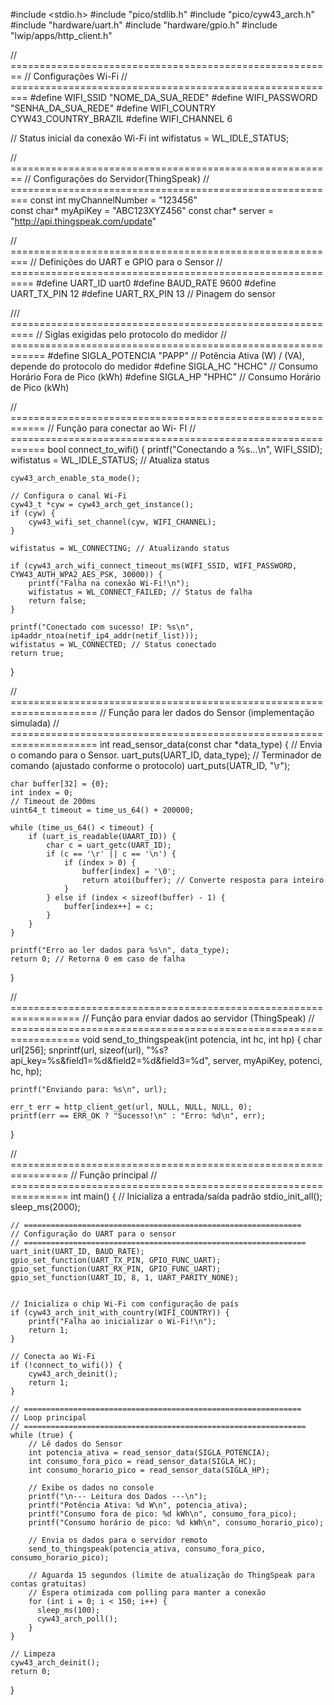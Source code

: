 #include <stdio.h>
#include "pico/stdlib.h"
#include "pico/cyw43_arch.h"
#include "hardware/uart.h"
#include "hardware/gpio.h"
#include "lwip/apps/http_client.h"


// ========================================================
// Configurações Wi-Fi
// =========================================================
#define WIFI_SSID "NOME_DA_SUA_REDE" 
#define WIFI_PASSWORD "SENHA_DA_SUA_REDE" 
#define WIFI_COUNTRY CYW43_COUNTRY_BRAZIL
#define WIFI_CHANNEL 6

// Status inicial da conexão Wi-Fi
int wifistatus = WL_IDLE_STATUS;

// ========================================================
// Configurações do Servidor(ThingSpeak)
// =========================================================
const int myChannelNumber = "123456"      
const char* myApiKey = "ABC123XYZ456"
const char* server = "http://api.thingspeak.com/update"


// =========================================================
// Definições do UART e GPIO para o Sensor
// ==========================================================
#define UART_ID uart0
#define BAUD_RATE 9600
#define UART_TX_PIN 12
#define UART_RX_PIN 13 // Pinagem do sensor


/// ==========================================================
// Siglas exigidas pelo protocolo do medidor
// ============================================================
#define SIGLA_POTENCIA "PAPP"     // Potência Ativa (W) / (VA), depende do protocolo do medidor
#define SIGLA_HC "HCHC"           // Consumo Horário Fora de Pico (kWh)
#define SIGLA_HP "HPHC"           // Consumo Horário de Pico (kWh)


// ============================================================
// Função para conectar ao Wi- FI
// ============================================================
bool connect_to_wifi() {
    printf("Conectando a %s...\n", WIFI_SSID);
    wifistatus = WL_IDLE_STATUS; // Atualiza status

    cyw43_arch_enable_sta_mode();

    // Configura o canal Wi-Fi
    cyw43_t *cyw = cyw43_arch_get_instance();
    if (cyw) {
        cyw43_wifi_set_channel(cyw, WIFI_CHANNEL);
    }

    wifistatus = WL_CONNECTING; // Atualizando status

    if (cyw43_arch_wifi_connect_timeout_ms(WIFI_SSID, WIFI_PASSWORD, CYW43_AUTH_WPA2_AES_PSK, 30000)) {
        printf("Falha na conexão Wi-Fi!\n");
        wifistatus = WL_CONNECT_FAILED; // Status de falha
        return false;
    }

    printf("Conectado com sucesso! IP: %s\n", ip4addr_ntoa(netif_ip4_addr(netif_list)));
    wifistatus = WL_CONNECTED; // Status conectado
    return true;
}

// =====================================================================
// Função para ler dados do Sensor (implementação simulada)
// =====================================================================
int read_sensor_data(const char *data_type) {
    // Envia o comando para o Sensor.
    uart_puts(UART_ID, data_type);
    // Terminador de comando (ajustado conforme o protocolo)
    uart_puts(UATR_ID, "\r");

    char buffer[32] = {0};
    int index = 0;
    // Timeout de 200ms
    uint64_t timeout = time_us_64() + 200000;

    while (time_us_64() < timeout) {
        if (uart_is_readable(UAART_ID)) {
            char c = uart_getc(UART_ID);
            if (c == '\r' || c == '\n') {
                if (index > 0) {
                    buffer[index] = '\0';
                    return atoi(buffer); // Converte resposta para inteiro
                }
            } else if (index < sizeof(buffer) - 1) {
                buffer[index++] = c;
            }
        }
    }
    
    printf("Erro ao ler dados para %s\n", data_type);
    return 0; // Retorna 0 em caso de falha
}    


// ==================================================================
// Função para enviar dados ao servidor (ThingSpeak)
// ==================================================================
void send_to_thingspeak(int potencia, int hc, int hp) {
    char url[256];
    snprintf(url, sizeof(url), "%s?api_key=%s&field1=%d&field2=%d&field3=%d",
             server, myApiKey, potenci, hc, hp);

    printf("Enviando para: %s\n", url);

    err_t err = http_client_get(url, NULL, NULL, NULL, 0);
    printf(err == ERR_OK ? "Sucesso!\n" : "Erro: %d\n", err);
}

// ================================================================
// Função principal
// ================================================================
int main() {
    // Inicializa a entrada/saída padrão
    stdio_init_all();
    sleep_ms(2000);

    // ==============================================================
    // Configuração do UART para o sensor
    // ===============================================================
    uart_init(UART_ID, BAUD_RATE);
    gpio_set_function(UART_TX_PIN, GPIO_FUNC_UART);
    gpio_set_function(UART_RX_PIN, GPIO_FUNC_UART);
    gpio_set_function(UART_ID, 8, 1, UART_PARITY_NONE);


    // Inicializa o chip Wi-Fi com configuração de país
    if (cyw43_arch_init_with_country(WIFI_COUNTRY)) {
        printf("Falha ao inicializar o Wi-Fi!\n");
        return 1;
    }

    // Conecta ao Wi-Fi
    if (!connect_to_wifi()) {
        cyw43_arch_deinit();
        return 1;
    }

    // ==============================================================
    // Loop principal
    // ===============================================================
    while (true) {
        // Lê dados do Sensor
        int potencia_ativa = read_sensor_data(SIGLA_POTENCIA);
        int consumo_fora_pico = read_sensor_data(SIGLA_HC);
        int consumo_horario_pico = read_sensor_data(SIGLA_HP);

        // Exibe os dados no console
        printf("\n--- Leitura dos Dados ---\n");
        printf("Potência Ativa: %d W\n", potencia_ativa);
        printf("Consumo fora de pico: %d kWh\n", consumo_fora_pico);
        printf("Consumo horário de pico: %d kWh\n", consumo_horario_pico);

        // Envia os dados para o servidor remoto
        send_to_thingspeak(potencia_ativa, consumo_fora_pico, consumo_horario_pico);

        // Aguarda 15 segundos (limite de atualização do ThingSpeak para contas gratuitas)
        // Espera otimizada com polling para manter a conexão
        for (int i = 0; i < 150; i++) {
          sleep_ms(100);
          cyw43_arch_poll();
        }
    }

    // Limpeza
    cyw43_arch_deinit();
    return 0;
}
